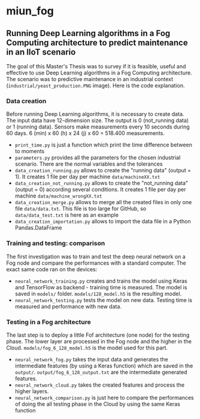 # miun_fog

## Running Deep Learning algorithms in a Fog Computing architecture to predict maintenance in an IIoT scenario

The goal of this Master's Thesis was to survey if it is feasible, useful and effective to use Deep Learning algorithms in a Fog Computing architecture.  The scenario was to predictive maintenance in an industrial context (```industrial/yeast_production.PNG``` image).  Here is the code explanation.

### Data creation

Before running Deep Learning algorithms, it is necessary to create data.  The input data have 12-dimension size.  The output is 0 (not_running data) or 1 (running data).  Sensors make measurements every 10 seconds during 60 days.  6 (min) x 60 (h) x 24 (j) x 60 = 518.400 measurements.

* ```print_time.py``` is just a function which print the time difference between to moments
* ```parameters.py``` provides all the parameters for the chosen industrial scenario.  There are the normal variables and the tolerances
* ```data_creation_running.py``` allows to create the "running data" (output = 1).  It creates 1 file per day per machine ```data/machineXX.txt```
* ```data_creation_not_running.py``` allows to create the "not_running data" (output = 0) according several conditions.  It creates 1 file per day per machine ```data/machine_wrongXX.txt```
* ```data_creation_merge.py``` allows to merge all the created files in only one file ```data/data.txt```.  This file is too large for GitHub, so ```data/data_test.txt``` is here as an example
* ```data_creation_importation.py``` allows to import the data file in a Python Pandas.DataFrame

### Training and testing: comparison

The first investigation was to train and test the deep neural network on a Fog node and compare the performances with a standard computer.  The exact same code ran on the devices:

* ```neural_network_training.py``` creates and trains the model using Keras and TensorFlow as backend - training time is measured.  The model is saved in ```models/``` folder.  ```models/128_model.h5``` is the resulting model.
* ```neural_network_testing.py``` tests the model on new data.  Testing time is measured and performance with new data.

### Testing in a Fog architecture

The last step is to deploy a little Fof architecture (one node) for the testing phase.  The lower layer are processed in the Fog node and the higher in the Cloud.  ```models/fog_6_128_model.h5``` is the model used for this part.

* ```neural_network_fog.py``` takes the input data and generates the intermediate features (by using a Keras function) which are saved in the ```output/```.  ```output/fog_6_128_output.txt``` are the intermediate generated features.
* ```neural_network_cloud.py``` takes the created features and process the higher layers.
* ```neural_network_comparison.py``` is just here to compare the performances of doing the all testing phase in the Cloud by using the same Keras function